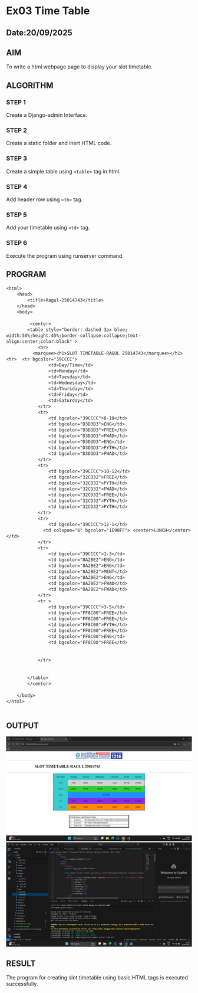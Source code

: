 # Ex03 Time Table
## Date:20/09/2025

## AIM
To write a html webpage page to display your slot timetable.

## ALGORITHM
### STEP 1
Create a Django-admin Interface.

### STEP 2
Create a static folder and inert HTML code.

### STEP 3
Create a simple table using ```<table>``` tag in html.

### STEP 4
Add header row using ```<th>``` tag.

### STEP 5
Add your timetable using ```<td>``` tag.

### STEP 6
Execute the program using runserver command.

## PROGRAM
```
<html>
    <head>
        <title>Ragul-25014743</title>
    </head>
    <body>
        
         <center>
        <table style="border: dashed 3px blue; width:50%;height:45%;border-collapse:collapse;text-align:center;color:black" >
            <hr>
          <marquee><h1>SLOT TIMETABLE-RAGUL 25014743</marquee></h1>  <hr>  <tr bgcolor="39CCCC">
                <td>Day/Time</td>
                <td>Monday</td>
                <td>Tuesday</td>
                <td>Wednesday</td>
                <td>Thursday</td>
                <td>Friday</td>
                <td>Saturday</td>
            </tr>
            <tr>
                <td bgcolor="39CCCC">8-10</td>
                <td bgcolor="D3D3D3">ENG</td>
                <td bgcolor="D3D3D3">FREE</td>
                <td bgcolor="D3D3D3">FWAD</td>
                <td bgcolor="D3D3D3">ENG</td>
                <td bgcolor="D3D3D3">PYTH</td>
                <td bgcolor="D3D3D3">FWAD</td>
            </tr>
            <tr>
                <td bgcolor="39CCCC">10-12</td>
                <td bgcolor="32CD32">FREE</td>
                <td bgcolor="32CD32">PYTH</td>
                <td bgcolor="32CD32">FWAD</td>
                <td bgcolor="32CD32">FREE</td>
                <td bgcolor="32CD32">PYTH</td>
                <td bgcolor="32CD32">PYTH</td>
            </tr>
            <tr>
                <td bgcolor="39CCCC">12-1</td>
              <td colspan="6" bgcolor="1E90FF"> <center>LUNCH</center></td>
            </tr>
            <tr>
                <td bgcolor="39CCCC">1-3</td>
                <td bgcolor="8A2BE2">ENG</td>
                <td bgcolor="8A2BE2">ENG</td>
                <td bgcolor="8A2BE2">MENT</td>
                <td bgcolor="8A2BE2">ENG</td>
                <td bgcolor="8A2BE2">FWAD</td>
                <td bgcolor="8A2BE2">FWAD</td>
            </tr>
            <tr >
                <td bgcolor="39CCCC">3-5</td>
                <td bgcolor="FF8C00">FREE</td>
                <td bgcolor="FF8C00">FREE</td>
                <td bgcolor="FF8C00">PYTH</td>
                <td bgcolor="FF8C00">FREE</td>
                <td bgcolor="FF8C00">ENG</td>
                <td bgcolor="FF8C00">FREE</td>


            </tr>
            
         
        </table>
        </center>
       
    </body>
</html>


```

## OUTPUT
![alt text](<Screenshot (9)-1.png>)
![alt text](<Screenshot (10)-1.png>)

## RESULT
The program for creating slot timetable using basic HTML tags is executed successfully.
